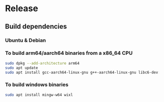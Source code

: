 # Release

## Build dependencies

### Ubuntu & Debian

### To build arm64/aarch64 binaries from a x86_64 CPU

```bash
sudo dpkg --add-architecture arm64
sudo apt update
sudo apt install gcc-aarch64-linux-gnu g++-aarch64-linux-gnu libc6-dev:arm64
```

### To build windows binaries

```bash
sudo apt install mingw-w64 wixl
```